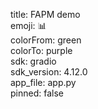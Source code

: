 title: FAPM demo  
emoji: 📊  
colorFrom: green  
colorTo: purple  
sdk: gradio  
sdk_version: 4.12.0  
app_file: app.py  
pinned: false  
